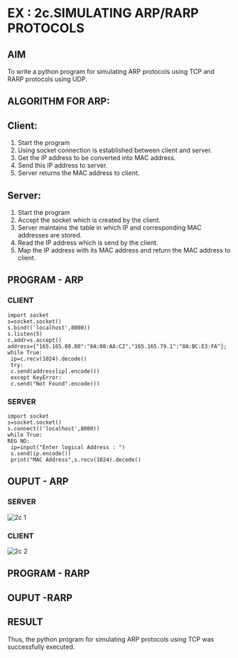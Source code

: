 # EX : 2c.SIMULATING ARP/RARP PROTOCOLS
## AIM
To write a python program for simulating ARP protocols using TCP and RARP protocols using UDP.
## ALGORITHM FOR ARP:
## Client:
1. Start the program
2. Using socket connection is established between client and server.
3. Get the IP address to be converted into MAC address.
4. Send this IP address to server.
5. Server returns the MAC address to client.
## Server:
1. Start the program
2. Accept the socket which is created by the client.
3. Server maintains the table in which IP and corresponding MAC addresses are
stored.
4. Read the IP address which is send by the client.
5. Map the IP address with its MAC address and return the MAC address to client.

## PROGRAM - ARP
### CLIENT
```
import socket
s=socket.socket()
s.bind(('localhost',8000))
s.listen(5)
c,addr=s.accept()
address={"165.165.80.80":"6A:08:AA:C2","165.165.79.1":"8A:BC:E3:FA"};
while True:
 ip=c.recv(1024).decode()
 try:
 c.send(address[ip].encode())
 except KeyError:
 c.send("Not Found".encode())
```
### SERVER
```
import socket
s=socket.socket()
s.connect(('localhost',8000))
while True:
REG NO:
 ip=input("Enter logical Address : ")
 s.send(ip.encode())
 print("MAC Address",s.recv(1024).decode()
```
## OUPUT - ARP
### SERVER
![2c 1](https://github.com/Divya110205/2c.ARP_RARP_PROTOCOLS/assets/119404855/b58b8c77-a937-4957-8272-008fbb6ba8da)
### CLIENT
![2c 2](https://github.com/Divya110205/2c.ARP_RARP_PROTOCOLS/assets/119404855/9036605f-01af-4e34-8483-49126ae2bce2)
## PROGRAM - RARP

## OUPUT -RARP


## RESULT
Thus, the python program for simulating ARP protocols using TCP was successfully 
executed.
